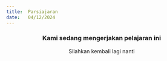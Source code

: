 ```yaml
---
title:  Parsiajaran
date:   04/12/2024
---
```


### <center>Kami sedang mengerjakan pelajaran ini</center>
<center>Silahkan kembali lagi nanti</center>